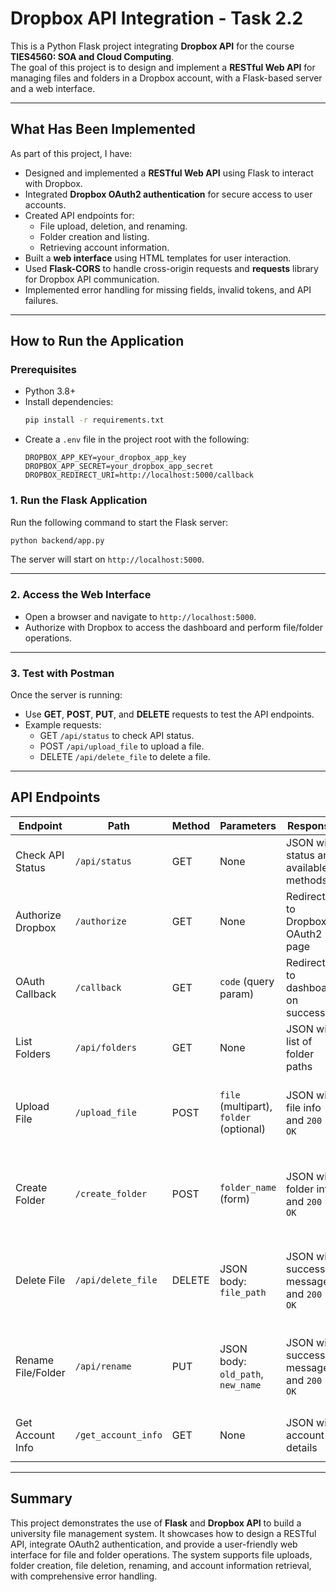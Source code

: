 # Dropbox API Integration - Task 2.2

This is a Python Flask project integrating **Dropbox API** for the course **TIES4560: SOA and Cloud Computing**.  
The goal of this project is to design and implement a **RESTful Web API** for managing files and folders in a Dropbox account, with a Flask-based server and a web interface.

---

## What Has Been Implemented
As part of this project, I have:

- Designed and implemented a **RESTful Web API** using Flask to interact with Dropbox.  
- Integrated **Dropbox OAuth2 authentication** for secure access to user accounts.  
- Created API endpoints for:
  - File upload, deletion, and renaming.
  - Folder creation and listing.
  - Retrieving account information.
- Built a **web interface** using HTML templates for user interaction.  
- Used **Flask-CORS** to handle cross-origin requests and **requests** library for Dropbox API communication.  
- Implemented error handling for missing fields, invalid tokens, and API failures.

---

## How to Run the Application

### Prerequisites
- Python 3.8+
- Install dependencies:
  ```bash
  pip install -r requirements.txt
  ```
- Create a `.env` file in the project root with the following:
  ```
  DROPBOX_APP_KEY=your_dropbox_app_key
  DROPBOX_APP_SECRET=your_dropbox_app_secret
  DROPBOX_REDIRECT_URI=http://localhost:5000/callback
  ```

### 1. Run the Flask Application
Run the following command to start the Flask server:

```bash
python backend/app.py
```

The server will start on `http://localhost:5000`.

---

### 2. Access the Web Interface
- Open a browser and navigate to `http://localhost:5000`.  
- Authorize with Dropbox to access the dashboard and perform file/folder operations.

---

### 3. Test with Postman
Once the server is running:

- Use **GET**, **POST**, **PUT**, and **DELETE** requests to test the API endpoints.  
- Example requests:
  - GET `/api/status` to check API status.
  - POST `/api/upload_file` to upload a file.
  - DELETE `/api/delete_file` to delete a file.

---

## API Endpoints

| Endpoint              | Path                  | Method | Parameters | Response | Failures |
|-----------------------|-----------------------|--------|------------|----------|----------|
| Check API Status      | `/api/status`         | GET    | None       | JSON with status and available methods | None |
| Authorize Dropbox     | `/authorize`          | GET    | None       | Redirects to Dropbox OAuth2 page | None |
| OAuth Callback        | `/callback`           | GET    | `code` (query param) | Redirects to dashboard on success | `400` (missing code), `500` (error) |
| List Folders          | `/api/folders`        | GET    | None       | JSON with list of folder paths | `401` (no token), `500` (error) |
| Upload File           | `/upload_file`        | POST   | `file` (multipart), `folder` (optional) | JSON with file info and `200 OK` | `400` (no file), `401` (no token), `500` (error) |
| Create Folder         | `/create_folder`      | POST   | `folder_name` (form) | JSON with folder info and `200 OK` | `400` (missing name), `401` (no token), `500` (error) |
| Delete File           | `/api/delete_file`    | DELETE | JSON body: `file_path` | JSON with success message and `200 OK` | `400` (missing path), `401` (no token), `500` (error) |
| Rename File/Folder    | `/api/rename`         | PUT    | JSON body: `old_path`, `new_name` | JSON with success message and `200 OK` | `400` (missing fields), `401` (no token), `500` (error) |
| Get Account Info      | `/get_account_info`   | GET    | None       | JSON with account details | `401` (no token), `500` (error) |

---

## Summary
This project demonstrates the use of **Flask** and **Dropbox API** to build a university file management system. It showcases how to design a RESTful API, integrate OAuth2 authentication, and provide a user-friendly web interface for file and folder operations. The system supports file uploads, folder creation, file deletion, renaming, and account information retrieval, with comprehensive error handling.